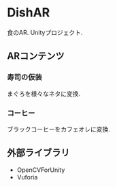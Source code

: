 # DishAR
食のAR. Unityプロジェクト. 

## ARコンテンツ
### 寿司の仮装
まぐろを様々なネタに変換.

### コーヒー
ブラックコーヒーをカフェオレに変換.

## 外部ライブラリ
- OpenCVForUnity
- Vuforia